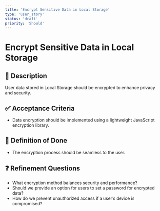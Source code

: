 ```yaml
---
title: 'Encrypt Sensitive Data in Local Storage'
type: 'user_story'
status: 'draft'
priority: 'Should'
---
```


# Encrypt Sensitive Data in Local Storage

## 📌 Description

User data stored in Local Storage should be encrypted to enhance privacy and security.

## ✅ Acceptance Criteria

- Data encryption should be implemented using a lightweight JavaScript encryption library.

## 🎯 Definition of Done

- The encryption process should be seamless to the user.

## ❓ Refinement Questions

- What encryption method balances security and performance?
- Should we provide an option for users to set a password for encrypted data?
- How do we prevent unauthorized access if a user’s device is compromised?
